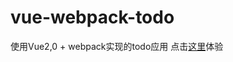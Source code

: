 # vue-webpack-todo
使用Vue2,0 + webpack实现的todo应用
点击[这里](https://cddbysj.github.io/vue-webpack-todo/)体验
